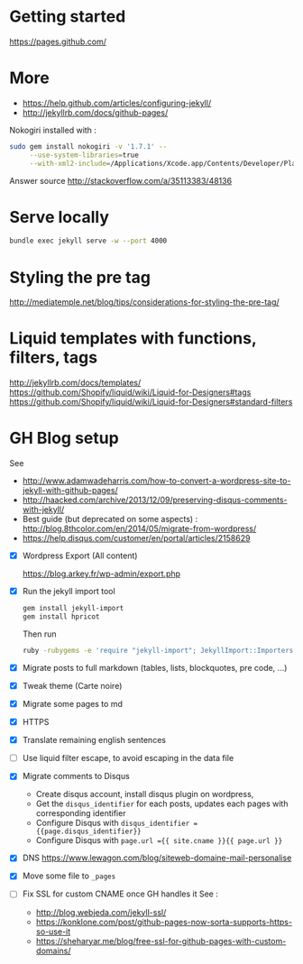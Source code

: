 # Getting started
https://pages.github.com/

# More
* https://help.github.com/articles/configuring-jekyll/
* http://jekyllrb.com/docs/github-pages/


Nokogiri installed with :


```sh
sudo gem install nokogiri -v '1.7.1' --                                \
     --use-system-libraries=true                                       \
     --with-xml2-include=/Applications/Xcode.app/Contents/Developer/Platforms/MacOSX.platform/Developer/SDKs/MacOSX10.12.sdk/usr/include/libxml2
```

Answer source http://stackoverflow.com/a/35113383/48136

# Serve locally

```sh
bundle exec jekyll serve -w --port 4000
```

# Styling the pre tag
http://mediatemple.net/blog/tips/considerations-for-styling-the-pre-tag/

# Liquid templates with functions, filters, tags
http://jekyllrb.com/docs/templates/
https://github.com/Shopify/liquid/wiki/Liquid-for-Designers#tags
https://github.com/Shopify/liquid/wiki/Liquid-for-Designers#standard-filters


# GH Blog setup

See
* http://www.adamwadeharris.com/how-to-convert-a-wordpress-site-to-jekyll-with-github-pages/
* http://haacked.com/archive/2013/12/09/preserving-disqus-comments-with-jekyll/
* Best guide (but deprecated on some aspects) : http://blog.8thcolor.com/en/2014/05/migrate-from-wordpress/
* https://help.disqus.com/customer/en/portal/articles/2158629

- [x] Wordpress Export (All content)

    https://blog.arkey.fr/wp-admin/export.php

- [x] Run the jekyll import tool

    ```bash
    gem install jekyll-import
    gem install hpricot
    ```

    Then run

    ```bash
    ruby -rubygems -e 'require "jekyll-import"; JekyllImport::Importers::WordpressDotCom.run({ "source" => "wordpress.xml" })'
    ```

- [x] Migrate posts to full markdown (tables, lists, blockquotes, pre code, ...)
- [x] Tweak theme (Carte noire)
- [x] Migrate some pages to md
- [x] HTTPS
- [x] Translate remaining english sentences
- [ ] Use liquid filter escape, to avoid escaping in the data file
- [x] Migrate comments to Disqus
    * Create disqus account, install disqus plugin on wordpress,
    * Get the `disqus_identifier` for each posts, updates each pages with corresponding identifier
    * Configure Disqus with `disqus_identifier = {{page.disqus_identifier}}`
    * Configure Disqus with `page.url ={{ site.cname }}{{ page.url }}`
- [x] DNS
    https://www.lewagon.com/blog/siteweb-domaine-mail-personalise
- [x] Move some file to `_pages`
- [ ] Fix SSL for custom CNAME once GH handles it
    See :
    * http://blog.webjeda.com/jekyll-ssl/
    * https://konklone.com/post/github-pages-now-sorta-supports-https-so-use-it
    * https://sheharyar.me/blog/free-ssl-for-github-pages-with-custom-domains/
